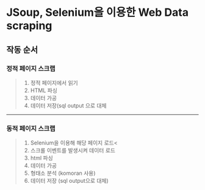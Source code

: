 # JSoup, Selenium을 이용한 Web Data scraping
## 작동 순서
### 정적 페이지 스크랩
  ><ol>
  > <li>정적 페이지에서 읽기</li>
  > <li>HTML 파싱 </li>
  > <li>데이터 가공</li>
  > <li>데이터 저장(sql output 으로 대체</li>
  ></ol>
---
### 동적 페이지 스크랩
><ol>
  ><li>Selenium을 이용해 해당 페이지 로드<
  ><li>스크롤 이벤트를 발생시켜 데이터 로드</li>
  ><li>html 파싱</li>
  ><li>데이터 가공</li>
  ><li>형태소 분석 (komoran 사용)</li>
  ><li>데이터 저장 (sql output으로 대체) </li>
